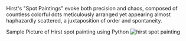 
Hirst's "Spot Paintings" evoke both precision and chaos, composed of countless colorful dots meticulously arranged yet appearing almost haphazardly scattered, a juxtaposition of order and spontaneity.

Sample Picture of Hirst spot painting using Python
![hirst spot painting](https://github.com/PunithSL/Hirst_spot_pain/assets/137587820/c5911184-27ea-46fb-97db-ce24557557e6)
